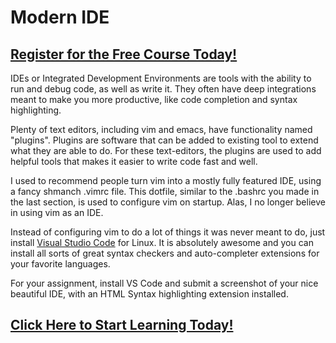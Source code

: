# Modern IDE
##  [Register for the Free Course Today!](https://roppers.thinkific.com/courses/computing-fundamentals)

IDEs or Integrated Development Environments are tools with the ability to run and debug code, as well as write it. They often have deep integrations meant to make you more productive, like code completion and syntax highlighting. 

Plenty of text editors, including vim and emacs, have functionality named "plugins". Plugins are software that can be added to existing tool to extend what they are able to do. For these text-editors, the plugins are used to add helpful tools that makes it easier to write code fast and well. 

I used to recommend people turn vim into a mostly fully featured IDE, using a fancy shmanch .vimrc file. This dotfile, similar to the .bashrc you made in the last section, is used to configure vim on startup. Alas, I no longer believe in using vim as an IDE. 

Instead of configuring vim to do a lot of things it was never meant to do, just install [Visual Studio Code](https://code.visualstudio.com/) for Linux. It is absolutely awesome and you can install all sorts of great syntax checkers and auto-completer extensions for your favorite languages.

For your assignment, install VS Code and submit a screenshot of your nice beautiful IDE, with an HTML Syntax highlighting extension installed.

##  [Click Here to Start Learning Today!](https://roppers.thinkific.com/courses/computing-fundamentals)
